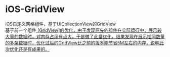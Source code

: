 # iOS-GridView
iOS自定义网格组件，基于UICollectionView的GridView   
基于前一个组件<a href="https://github.com/ayu250/GridView" target="_blank"> [GridView]的优化，由于发现原先的组件在实际运行中，展示较大量的数据时，对内存占用有点大，于是做了此番优化，结果发现在展示相同数量的多条数据时，优化过后的GridView比之前的版本能节省5M左右的内存，说明此次优化还是有成果的。

